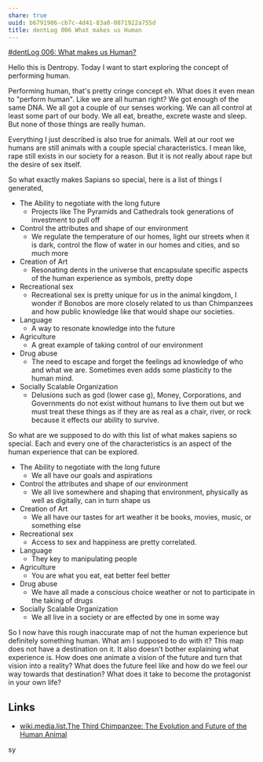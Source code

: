 ```yaml
---
share: true
uuid: b6791906-cb7c-4d41-83a0-0871922a755d
title: dentLog 006 What makes us Human
---
```


[#dentLog 006: What makes us Human?](https://odysee.com/@dentropicPortal:1/dentLog006:7)

Hello this is Dentropy. Today I want to start exploring the concept of performing human.

Performing human, that's pretty cringe concept eh. What does it even mean to "perform human". Like we are all human right? We got enough of the same DNA. We all got a couple of our senses working. We can all control at least some part of our body. We all eat, breathe, excrete waste and sleep. But none of those things are really human.

Everything I just described is also true for animals. Well at our root we humans are still animals with a couple special characteristics. I mean like, rape still exists in our society for a reason. But it is not really about rape but the desire of sex itself.

So what exactly makes Sapians so special, here is a list of things I generated,

* The Ability to negotiate with the long future
  * Projects like The Pyramids and Cathedrals took generations of investment to pull off
* Control the attributes and shape of our environment
  * We regulate the temperature of our homes, light our streets when it is dark, control the flow of water in our homes and cities, and so much more
* Creation of Art
  * Resonating dents in the universe that encapsulate specific aspects of the human experience as symbols, pretty dope
* Recreational sex
  * Recreational sex is pretty unique for us in the animal kingdom, I wonder if Bonobos are more closely related to us than Chimpanzees and how public knowledge like that would shape our societies.
* Language
  * A way to resonate knowledge into the future
* Agriculture
  * A great example of taking control of our environment
* Drug abuse
  * The need to escape and forget the feelings ad knowledge of who and what we are. Sometimes even adds some plasticity to the human mind.
* Socially Scalable Organization
  * Delusions such as god (lower case g), Money, Corporations, and Governments do not exist without humans to live them out but we must treat these things as if they are as real as a chair, river, or rock because it effects our ability to survive.

So what are we supposed to do with this list of what makes sapiens so special. Each and every one of the characteristics is an aspect of the human experience that can be explored.

* The Ability to negotiate with the long future
  * We all have our goals and aspirations
* Control the attributes and shape of our environment
  * We all live somewhere and shaping that environment, physically as well as digitally, can in turn shape us
* Creation of Art
  * We all have our tastes for art weather it be books, movies, music, or something else
* Recreational sex
  * Access to sex and happiness are pretty correlated.
* Language
  * They key to manipulating people
* Agriculture
  * You are what you eat, eat better feel better
* Drug abuse
  * We have all made a conscious choice weather or not to participate in the taking of drugs
* Socially Scalable Organization
  * We all live in a society or are effected by one in some way

So I now have this rough inaccurate map of not the human experience but definitely something human. What am I supposed to do with it? This map does not have a destination on it. It also doesn't bother explaining what experience is. How does one animate a vision of the future and turn that vision into a reality? What does the future feel like and how do we feel our way towards that destination? What does it take to become the protagonist in your own life?

## Links

* [wiki.media.list.The Third Chimpanzee: The Evolution and Future of the Human Animal](/1e461689-7fb6-4ef7-afcf-2fd3ee1b206f)

<!--

Name: 

dentLog006

Title:

#dentLog 006: What makes us Human?

Description:

#dentLog 006:  What makes us Human?
https://wiki.ddaemon.org/notes/eyI3i5H6Qw2HyOu9nXlVJ.html

Background Photo:

https://www.quora.com/Are-there-too-many-missing-links-from-pure-ape-skulls-to-pure-human-skulls-to-make-the-assertion-that-humans-100-come-from-apes

Tags:

Philosophy SelfHelp Cringe Anthropology Sociology
-->


sy